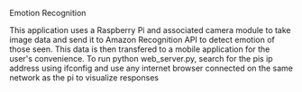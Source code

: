 Emotion Recognition

This application uses a Raspberry Pi and associated camera module to take image data and send it to Amazon Recognition API to detect emotion of those seen. This data is then transfered to a mobile application for the user's convenience.
To run python web_server.py, search for the pis ip address using ifconfig and use any internet browser connected on the same network as the pi to visualize responses

